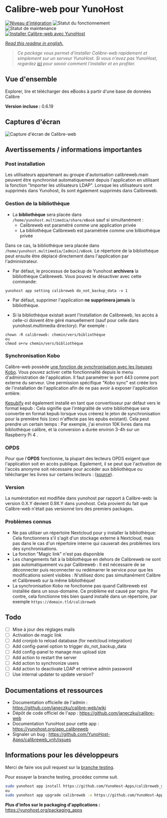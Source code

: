 <!--
N.B.: This README was automatically generated by https://github.com/YunoHost/apps/tree/master/tools/README-generator
It shall NOT be edited by hand.
-->

# Calibre-web pour YunoHost

[![Niveau d'intégration](https://dash.yunohost.org/integration/calibreweb.svg)](https://dash.yunohost.org/appci/app/calibreweb) ![Statut du fonctionnement](https://ci-apps.yunohost.org/ci/badges/calibreweb.status.svg) ![Statut de maintenance](https://ci-apps.yunohost.org/ci/badges/calibreweb.maintain.svg)  
[![Installer Calibre-web avec YunoHost](https://install-app.yunohost.org/install-with-yunohost.svg)](https://install-app.yunohost.org/?app=calibreweb)

*[Read this readme in english.](./README.md)*

> *Ce package vous permet d'installer Calibre-web rapidement et simplement sur un serveur YunoHost.
Si vous n'avez pas YunoHost, regardez [ici](https://yunohost.org/#/install) pour savoir comment l'installer et en profiter.*

## Vue d'ensemble

Explorer, lire et télécharger des eBooks à partir d'une base de données Calibre

**Version incluse :** 0.6.19
## Captures d'écran

![Capture d'écran de Calibre-web](./doc/screenshots/screenshot.png)

## Avertissements / informations importantes


### Post installation

Les utilisateurs appartenant au groupe d'autorisation calibreweb.main peuvent être synchronisé automatiquement depuis l'application en utilisant la fonction "Importer les utilisateurs LDAP".
Lorsque les utilisateurs sont supprimés dans Yunohost, ils sont également supprimés dans Calibreweb.


### Gestion de la bibliothèque

* La **bibliothèque** sera placée dans `/home/yunohost.multimedia/share/eBook` sauf si simultanément :
  - Calibreweb est paramétré comme une application privée
  - La bibliothèque Calibreweb est paramétrée comme une bilbiothèque privée

Dans ce cas, la bibliothèque sera placée dans `/home/yunohost.multimedia/[admin]/eBook`. Le répertoire de la bibliothèque peut ensuite être déplacé directement dans l'application par l'administrateur.

* Par défaut, le processus de backup de Yunohost **archivera** la bibliothèque Calibreweb.
Vous pouvez le désactiver avec cette commande:
```
yunohost app setting calibreweb do_not_backup_data -v 1
```

* Par défaut, supprimer l'application **ne supprimera jamais** la bibliothèque.


* Si la bibliothèque existait avant l'installation de Calibreweb, les accès à celle-ci doivent être géré manuellement (sauf pour celle dans yunohost.multimedia directory). Par exemple :
```
chown -R calibreweb: chemin/vers/bibliothèque
ou
chmod o+rw chemin/vers/bibliothèque
``` 

### Synchronisation Kobo

Calibre-web possède [une fonction de synchronisation avec les liseuses Kobo](https://github.com/janeczku/calibre-web/wiki/Kobo-Integration). Vous pouvez activer cette fonctionnalité depuis le menu d'administration de l'application. Il faut paramétrer le port 443 comme port externe du serveur.
Une permission spécifique "Kobo sync" est créée lors de l'installation de l'application afin de ne pas avoir à exposer l'application entière.

[Kepubify](https://pgaskin.net/kepubify/) est également installé en tant que convertisseur par défaut vers le format kepub : Cela signifie que l'intégralité de votre bibliothèque sera convertie en format kepub lorsque vous créerez le jeton de synchronisation pour la première fois (ceci n'affecte pas les epubs existant). Cela peut prendre un certain temps : Par exemple, j'ai environ 10K livres dans ma bibliothèque calibre, et la conversion a durée environ 3-4h sur un Raspberry Pi 4 .

### OPDS

Pour que l'**OPDS** fonctionne, la plupart des lecteurs OPDS exigent que l'application soit en accès publique.
Egalement, il se peut que l'activation de l'accès anonyme soit nécessaire pour accéder aux bibliothèque ou télécharger les livres sur certains lecteurs : ([source](https://github.com/janeczku/calibre-web/wiki/FAQ#which-opds-readers-work-with-calibre-web)).

### Version

La numérotation est modifiée dans yunohost par rapport à Calibre-web: la version 0.X.Y devient 0.9X.Y dans yunohost. Cela provient du fait que Calibre-web n'était pas versionné lors des premiers packages.

### Problèmes connus

* Ne pas utiliser un répertoire Nextcloud pour y installer la bibliothèque: Cela fonctionnera s'il s'agit d'un stockage externe à Nextcloud, mais pas dans le cas d'un répertoire interne qui causerait des problèmes lors des synchronisations. 
* La fonction "Magic link" n'est pas disponible
* Les changements fait à la bibliothèque en dehors de Calibreweb ne sont pas automatiquement vu par Calibreweb : Il est nécessaire de se déconnecter puis reconnecter ou redémarrer le service pour que les modifications soient visibles : N'utilisez donc pas simultanément Calibre et Calibreweb sur la même bibliothèque!
* La synchronisation Kobo ne fonctionne pas quand Calibreweb est installée dans un sous-domaine. Ce problème est causé par nginx. Par contre, cela fonctionne très bien quand installé dans un répertoire, par exemple `https://domain.tld/calibreweb`

## Todo
- [ ] Mise à jour des réglages mails
- [ ] Activation de magic link
- [ ] Add cronjob to reload database (for nextcloud integration)
- [ ] Add config-panel option to trigger do_not_backup_data
- [ ] Add config-panel to manage max upload size
- [ ] Add action to restart the server
- [ ] Add action to synchronize users
- [ ] Add action to deactivate LDAP et retrieve admin password
- [ ] Use internal updater to update version?

## Documentations et ressources

* Documentation officielle de l'admin : <https://github.com/janeczku/calibre-web/wiki>
* Dépôt de code officiel de l'app : <https://github.com/janeczku/calibre-web>
* Documentation YunoHost pour cette app : <https://yunohost.org/app_calibreweb>
* Signaler un bug : <https://github.com/YunoHost-Apps/calibreweb_ynh/issues>

## Informations pour les développeurs

Merci de faire vos pull request sur la [branche testing](https://github.com/YunoHost-Apps/calibreweb_ynh/tree/testing).

Pour essayer la branche testing, procédez comme suit.

``` bash
sudo yunohost app install https://github.com/YunoHost-Apps/calibreweb_ynh/tree/testing --debug
ou
sudo yunohost app upgrade calibreweb -u https://github.com/YunoHost-Apps/calibreweb_ynh/tree/testing --debug
```

**Plus d'infos sur le packaging d'applications :** <https://yunohost.org/packaging_apps>
